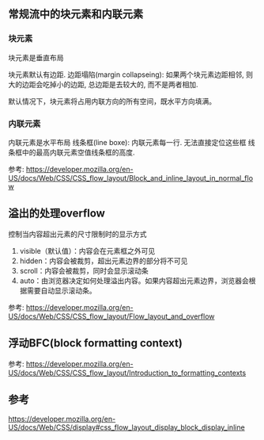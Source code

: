 

## 常规流中的块元素和内联元素

### 块元素
块元素是垂直布局

块元素默认有边距.
边距塌陷(margin collapseing): 如果两个块元素边距相邻, 则大的边距会吃掉小的边距, 总边距是去较大的, 而不是两者相加.

默认情况下，块元素将占用内联方向的所有空间，既水平方向填满。



### 内联元素
内联元素是水平布局
线条框(line boxe): 内联元素每一行. 无法直接定位这些框
线条框中的最高内联元素空值线条框的高度.

参考: https://developer.mozilla.org/en-US/docs/Web/CSS/CSS_flow_layout/Block_and_inline_layout_in_normal_flow

## 溢出的处理overflow


控制当内容超出元素的尺寸限制时的显示方式


1. visible（默认值）：内容会在元素框之外可见
2. hidden：内容会被裁剪，超出元素边界的部分将不可见
3. scroll：内容会被裁剪，同时会显示滚动条
4. auto：由浏览器决定如何处理溢出内容。如果内容超出元素边界，浏览器会根据需要自动显示滚动条。

参考: https://developer.mozilla.org/en-US/docs/Web/CSS/CSS_flow_layout/Flow_layout_and_overflow



## 浮动BFC(block formatting context)

参考: https://developer.mozilla.org/en-US/docs/Web/CSS/CSS_flow_layout/Introduction_to_formatting_contexts



## 参考
https://developer.mozilla.org/en-US/docs/Web/CSS/display#css_flow_layout_display_block_display_inline
